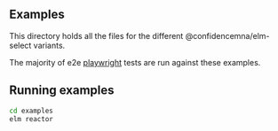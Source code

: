 ## Examples
This directory holds all the files for the different @confidencemna/elm-select variants.

The majority of e2e [playwright](https://playwright.dev/) tests are run against these examples.

## Running examples
```bash
cd examples
elm reactor
```
